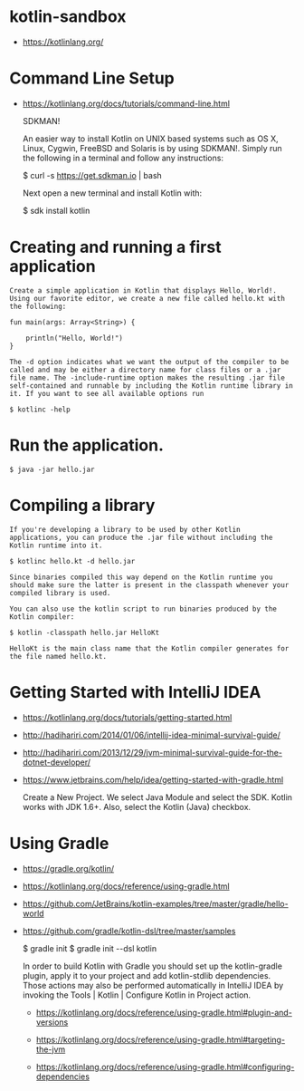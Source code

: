 # kotlin-sandbox

* https://kotlinlang.org/


# Command Line Setup

* https://kotlinlang.org/docs/tutorials/command-line.html

	SDKMAN!

	An easier way to install Kotlin on UNIX based systems such as OS X, Linux, Cygwin, FreeBSD and Solaris is by using SDKMAN!. Simply run the following in a terminal and follow any instructions:

	$ curl -s https://get.sdkman.io | bash

	Next open a new terminal and install Kotlin with:

	$ sdk install kotlin


# Creating and running a first application

    Create a simple application in Kotlin that displays Hello, World!. Using our favorite editor, we create a new file called hello.kt with the following:

    fun main(args: Array<String>) {

        println("Hello, World!")
    }

    The -d option indicates what we want the output of the compiler to be called and may be either a directory name for class files or a .jar file name. The -include-runtime option makes the resulting .jar file self-contained and runnable by including the Kotlin runtime library in it. If you want to see all available options run

    $ kotlinc -help


# Run the application.

	$ java -jar hello.jar


# Compiling a library

	If you're developing a library to be used by other Kotlin applications, you can produce the .jar file without including the Kotlin runtime into it.

	$ kotlinc hello.kt -d hello.jar

	Since binaries compiled this way depend on the Kotlin runtime you should make sure the latter is present in the classpath whenever your compiled library is used.

	You can also use the kotlin script to run binaries produced by the Kotlin compiler:

	$ kotlin -classpath hello.jar HelloKt

	HelloKt is the main class name that the Kotlin compiler generates for the file named hello.kt.


# Getting Started with IntelliJ IDEA 

* https://kotlinlang.org/docs/tutorials/getting-started.html
* http://hadihariri.com/2014/01/06/intellij-idea-minimal-survival-guide/
* http://hadihariri.com/2013/12/29/jvm-minimal-survival-guide-for-the-dotnet-developer/
* https://www.jetbrains.com/help/idea/getting-started-with-gradle.html


	Create a New Project. We select Java Module and select the SDK. Kotlin works with JDK 1.6+. Also, select the Kotlin (Java) checkbox.


# Using Gradle

* https://gradle.org/kotlin/
* https://kotlinlang.org/docs/reference/using-gradle.html
* https://github.com/JetBrains/kotlin-examples/tree/master/gradle/hello-world
* https://github.com/gradle/kotlin-dsl/tree/master/samples

	$ gradle init
	$ gradle init --dsl kotlin

	In order to build Kotlin with Gradle you should set up the kotlin-gradle plugin, apply it to your project and add kotlin-stdlib dependencies. Those actions may also be performed automatically in IntelliJ IDEA by invoking the Tools | Kotlin | Configure Kotlin in Project action.

	* https://kotlinlang.org/docs/reference/using-gradle.html#plugin-and-versions

	
	
	* https://kotlinlang.org/docs/reference/using-gradle.html#targeting-the-jvm
	* https://kotlinlang.org/docs/reference/using-gradle.html#configuring-dependencies





















